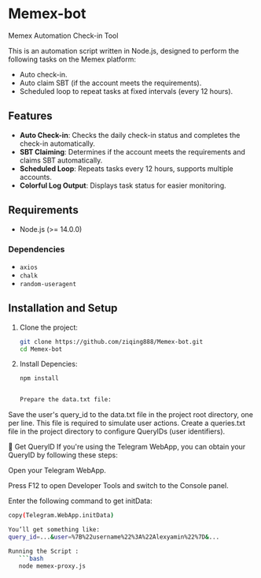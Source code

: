 # Memex-bot

Memex Automation Check-in Tool

This is an automation script written in Node.js, designed to perform the following tasks on the Memex platform:

- Auto check-in.
- Auto claim SBT (if the account meets the requirements).
- Scheduled loop to repeat tasks at fixed intervals (every 12 hours).

## Features
- **Auto Check-in**: Checks the daily check-in status and completes the check-in automatically.
- **SBT Claiming**: Determines if the account meets the requirements and claims SBT automatically.
- **Scheduled Loop**: Repeats tasks every 12 hours, supports multiple accounts.
- **Colorful Log Output**: Displays task status for easier monitoring.

## Requirements
- Node.js (>= 14.0.0)

### Dependencies
- `axios`
- `chalk`
- `random-useragent`

## Installation and Setup

1. Clone the project:
   ```bash
   git clone https://github.com/ziqing888/Memex-bot.git
   cd Memex-bot

2. Install Depencies:
   ```bash
   npm install


   Prepare the data.txt file:

Save the user's query_id to the data.txt file in the project root directory, one per line. This file is required to simulate user actions.
Create a queries.txt file in the project directory to configure QueryIDs (user identifiers).

🔑 Get QueryID
If you're using the Telegram WebApp, you can obtain your QueryID by following these steps:

Open your Telegram WebApp.

Press F12 to open Developer Tools and switch to the Console panel.

Enter the following command to get initData:
```bash
copy(Telegram.WebApp.initData)

You’ll get something like:
query_id=...&user=%7B%22username%22%3A%22Alexyamin%22%7D&...

Running the Script :
   ```bash
   node memex-proxy.js


















